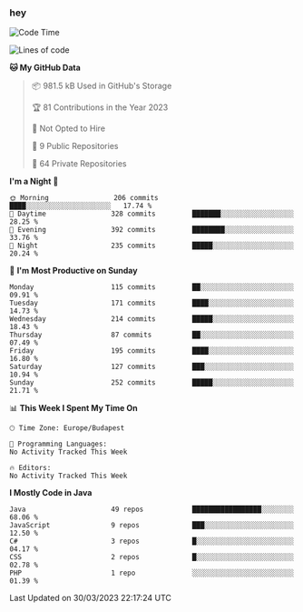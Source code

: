 ### hey

<!--START_SECTION:waka-->
![Code Time](http://img.shields.io/badge/Code%20Time-884%20hrs%2054%20mins-blue)

![Lines of code](https://img.shields.io/badge/From%20Hello%20World%20I%27ve%20Written-863.6%20thousand%20lines%20of%20code-blue)

**🐱 My GitHub Data** 

> 📦 981.5 kB Used in GitHub's Storage 
 > 
> 🏆 81 Contributions in the Year 2023
 > 
> 🚫 Not Opted to Hire
 > 
> 📜 9 Public Repositories 
 > 
> 🔑 64 Private Repositories 
 > 
**I'm a Night 🦉** 

```text
🌞 Morning                206 commits         ████░░░░░░░░░░░░░░░░░░░░░   17.74 % 
🌆 Daytime                328 commits         ███████░░░░░░░░░░░░░░░░░░   28.25 % 
🌃 Evening                392 commits         ████████░░░░░░░░░░░░░░░░░   33.76 % 
🌙 Night                  235 commits         █████░░░░░░░░░░░░░░░░░░░░   20.24 % 
```
📅 **I'm Most Productive on Sunday** 

```text
Monday                   115 commits         ██░░░░░░░░░░░░░░░░░░░░░░░   09.91 % 
Tuesday                  171 commits         ████░░░░░░░░░░░░░░░░░░░░░   14.73 % 
Wednesday                214 commits         █████░░░░░░░░░░░░░░░░░░░░   18.43 % 
Thursday                 87 commits          ██░░░░░░░░░░░░░░░░░░░░░░░   07.49 % 
Friday                   195 commits         ████░░░░░░░░░░░░░░░░░░░░░   16.80 % 
Saturday                 127 commits         ███░░░░░░░░░░░░░░░░░░░░░░   10.94 % 
Sunday                   252 commits         █████░░░░░░░░░░░░░░░░░░░░   21.71 % 
```


📊 **This Week I Spent My Time On** 

```text
🕑︎ Time Zone: Europe/Budapest

💬 Programming Languages: 
No Activity Tracked This Week

🔥 Editors: 
No Activity Tracked This Week
```

**I Mostly Code in Java** 

```text
Java                     49 repos            █████████████████░░░░░░░░   68.06 % 
JavaScript               9 repos             ███░░░░░░░░░░░░░░░░░░░░░░   12.50 % 
C#                       3 repos             █░░░░░░░░░░░░░░░░░░░░░░░░   04.17 % 
CSS                      2 repos             █░░░░░░░░░░░░░░░░░░░░░░░░   02.78 % 
PHP                      1 repo              ░░░░░░░░░░░░░░░░░░░░░░░░░   01.39 % 
```




 Last Updated on 30/03/2023 22:17:24 UTC
<!--END_SECTION:waka-->

